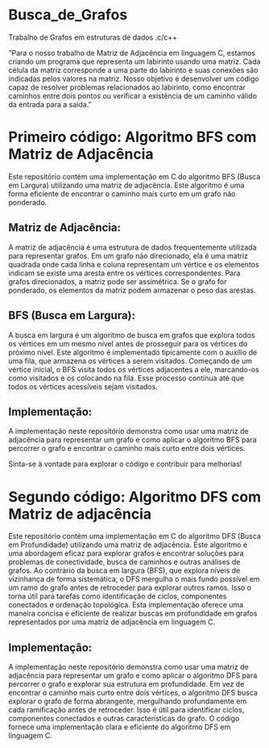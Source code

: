 # Busca_de_Grafos
Trabalho de Grafos em estruturas de dados .c/c++

"Para o nosso trabalho de Matriz de Adjacência em linguagem C, estamos criando um programa que representa um labirinto usando uma matriz. Cada célula da matriz corresponde a uma parte do labirinto e suas conexões são indicadas pelos valores na matriz. Nosso objetivo é desenvolver um código capaz de resolver problemas relacionados ao labirinto, como encontrar caminhos entre dois pontos ou verificar a existência de um caminho válido da entrada para a saída."

# Primeiro código: Algoritmo BFS com Matriz de Adjacência

Este repositório contém uma implementação em C do algoritmo BFS (Busca em Largura) utilizando uma matriz de adjacência. Este algoritmo é uma forma eficiente de encontrar o caminho mais curto em um grafo não ponderado.

## Matriz de Adjacência:

A matriz de adjacência é uma estrutura de dados frequentemente utilizada para representar grafos. Em um grafo não direcionado, ela é uma matriz quadrada onde cada linha e coluna representam um vértice e os elementos indicam se existe uma aresta entre os vértices correspondentes. Para grafos direcionados, a matriz pode ser assimétrica. Se o grafo for ponderado, os elementos da matriz podem armazenar o peso das arestas.

## BFS (Busca em Largura):

A busca em largura é um algoritmo de busca em grafos que explora todos os vértices em um mesmo nível antes de prosseguir para os vértices do próximo nível. Este algoritmo é implementado tipicamente com o auxílio de uma fila, que armazena os vértices a serem visitados. Começando de um vértice inicial, o BFS visita todos os vértices adjacentes a ele, marcando-os como visitados e os colocando na fila. Esse processo continua até que todos os vértices acessíveis sejam visitados.

## Implementação:

A implementação neste repositório demonstra como usar uma matriz de adjacência para representar um grafo e como aplicar o algoritmo BFS para percorrer o grafo e encontrar o caminho mais curto entre dois vértices.

Sinta-se à vontade para explorar o código e contribuir para melhorias!

# Segundo código: Algoritmo DFS com Matriz de adjacência

Este repositório contém uma implementação em C do algoritmo DFS (Busca em Profundidade) utilizando uma matriz de adjacência. Este algoritmo é uma abordagem eficaz para explorar grafos e encontrar soluções para problemas de conectividade, busca de caminhos e outras análises de grafos. Ao contrário da busca em largura (BFS), que explora níveis de vizinhança de forma sistemática, o DFS mergulha o mais fundo possível em um ramo do grafo antes de retroceder para explorar outros ramos. Isso o torna útil para tarefas como identificação de ciclos, componentes conectados e ordenação topológica. Esta implementação oferece uma maneira concisa e eficiente de realizar buscas em profundidade em grafos representados por uma matriz de adjacência em linguagem C.

## Implementação:

A implementação neste repositório demonstra como usar uma matriz de adjacência para representar um grafo e como aplicar o algoritmo DFS para percorrer o grafo e explorar sua estrutura em profundidade. Em vez de encontrar o caminho mais curto entre dois vértices, o algoritmo DFS busca explorar o grafo de forma abrangente, mergulhando profundamente em cada ramificação antes de retroceder. Isso é útil para identificar ciclos, componentes conectados e outras características do grafo. O código fornece uma implementação clara e eficiente do algoritmo DFS em linguagem C.